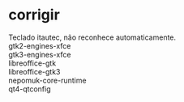 # corrigir

Teclado itautec, não reconhece automaticamente.<br>
gtk2-engines-xfce<br>
gtk3-engines-xfce<br>
libreoffice-gtk<br>
libreoffice-gtk3<br>
nepomuk-core-runtime<br>
qt4-qtconfig<br>
